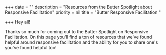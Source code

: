 +++
date = ""
description = "Resources from the Butter Spotlight about Responsive Facilitation"
priority = nil
title = "Butter Responsive Facilitation "

+++
Hey all!

Thanks so much for coming out to the Butter Spotlight on Responsive Facilitation. On this page you'll find a ton of resources that we've found helpful around responsive facilitation and the ability for you to share one's you've found helpful too!